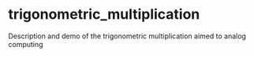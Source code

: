 # trigonometric_multiplication
Description and demo of the trigonometric multiplication aimed to analog computing
